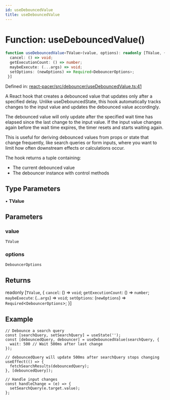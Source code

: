 ```yaml
---
id: useDebouncedValue
title: useDebouncedValue
---
```


<!-- DO NOT EDIT: this page is autogenerated from the type comments -->

# Function: useDebouncedValue()

```ts
function useDebouncedValue<TValue>(value, options): readonly [TValue, {
  cancel: () => void;
  getExecutionCount: () => number;
  maybeExecute: (...args) => void;
  setOptions: (newOptions) => Required<DebouncerOptions>;
 }]
```

Defined in: [react-pacer/src/debouncer/useDebouncedValue.ts:41](https://github.com/TanStack/bouncer/blob/main/packages/react-pacer/src/debouncer/useDebouncedValue.ts#L41)

A React hook that creates a debounced value that updates only after a specified delay.
Unlike useDebouncedState, this hook automatically tracks changes to the input value
and updates the debounced value accordingly.

The debounced value will only update after the specified wait time has elapsed since
the last change to the input value. If the input value changes again before the wait
time expires, the timer resets and starts waiting again.

This is useful for deriving debounced values from props or state that change frequently,
like search queries or form inputs, where you want to limit how often downstream effects
or calculations occur.

The hook returns a tuple containing:
- The current debounced value
- The debouncer instance with control methods

## Type Parameters

• **TValue**

## Parameters

### value

`TValue`

### options

`DebouncerOptions`

## Returns

readonly \[`TValue`, \{
  `cancel`: () => `void`;
  `getExecutionCount`: () => `number`;
  `maybeExecute`: (...`args`) => `void`;
  `setOptions`: (`newOptions`) => `Required`\<`DebouncerOptions`\>;
 \}\]

## Example

```tsx
// Debounce a search query
const [searchQuery, setSearchQuery] = useState('');
const [debouncedQuery, debouncer] = useDebouncedValue(searchQuery, {
  wait: 500 // Wait 500ms after last change
});

// debouncedQuery will update 500ms after searchQuery stops changing
useEffect(() => {
  fetchSearchResults(debouncedQuery);
}, [debouncedQuery]);

// Handle input changes
const handleChange = (e) => {
  setSearchQuery(e.target.value);
};
```
